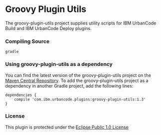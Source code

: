 # Groovy Plugin Utils

The groovy-plugin-utils project supplies utility scripts for IBM UrbanCode Build and IBM UrbanCode Deploy plugins.

### Compiling Source
`gradle`

### Using groovy-plugin-utils as a dependency
You can find the latest version of the groovy-plugin-utils project on the [Maven Central Repository](http://search.maven.org/#search%7Cgav%7C1%7Cg%3A%22com.ibm.urbancode.plugins%22%20AND%20a%3A%22groovy-plugin-utils%22).
To add the groovy-plugin-utils project as a dependency in another Gradle project, add the following lines:
```
dependencies {
    compile 'com.ibm.urbancode.plugins:groovy-plugin-utils:1.3'
}
```

### License
This plugin is protected under the [Eclipse Public 1.0 License](http://www.eclipse.org/legal/epl-v10.html)
